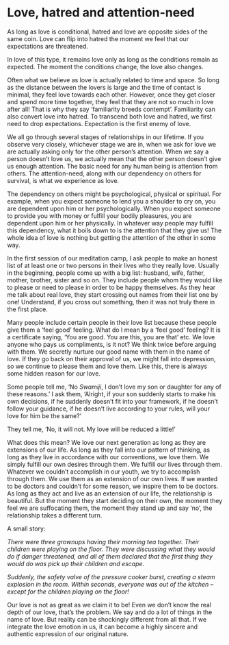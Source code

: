 # Love, hatred and attention-need

As long as love is conditional, hatred and
love are opposite sides of the same coin.
Love can flip into hatred the moment we
feel that our expectations are threatened.

In love of this type, it remains love only
as long as the conditions remain as
expected. The moment the conditions
change, the love also changes.

Often what we believe as love is actually
related to time and space. So long as the
distance between the lovers is large and
the time of contact is minimal, they feel
love towards each other. However, once
they get closer and spend more time
together, they feel that they are not so
much in love after all! That is why they
say ‘familiarity breeds contempt’.
Familiarity can also convert love into
hatred. To transcend both love and hatred,
we first need to drop expectations.
Expectation is the first enemy of love.

We all go through several stages of
relationships in our lifetime. If you observe
very closely, whichever stage we are in,
when we ask for love we are actually asking
only for the other person’s attention. When
we say a person doesn’t love us, we actually
mean that the other person doesn’t give
us enough attention. The basic need for
any human being is attention from others.
The attention-need, along with our
dependency on others for survival, is what
we experience as love.

The dependency on others might be
psychological, physical or spiritual. For
example, when you expect someone to lend
you a shoulder to cry on, you are dependent
upon him or her psychologically. When you
expect someone to provide you with money or
fulfill your bodily pleasures, you are
dependent upon him or her physically. In
whatever way people may fulfill this
dependency, what it boils down to is the
attention that they give us! The whole idea
of love is nothing but getting the attention
of the other in some way.

In the first session of our meditation camp,
I ask people to make an honest list of at
least one or two persons in their lives who
they really love. Usually in the beginning,
people come up with a big list: husband,
wife, father, mother, brother, sister and so
on. They include people whom they would
like to please or need to please in order to
be happy themselves. As they hear me talk
about real love, they start crossing out
names from their list one by one!
Understand, if you cross out something,
then it was not truly there in the first place.

Many people include certain people in their
love list because these people give them a
‘feel good’ feeling. What do I mean by a
‘feel good’ feeling? It is a certificate saying,
‘You are good. You are this, you are that’
etc. We love anyone who pays us
compliments, is it not? We think twice
before arguing with them. We secretly
nurture our good name with them in the
name of love. If they go back on their
approval of us, we might fall into
depression, so we continue to please them
and love them. Like this, there is always
some hidden reason for our love.

Some people tell me, ‘No _Swamiji_, I don’t
love my son or daughter for any of these
reasons.’ I ask them, ‘Alright, if your son
suddenly starts to make his own decisions,
if he suddenly doesn’t fit into your
framework, if he doesn’t follow your
guidance, if he doesn’t live according to
your rules, will your love for him be the
same?’

They tell me, ‘No, it will not. My love will
be reduced a little!’

What does this mean? We love our next
generation as long as they are extensions
of our life. As long as they fall into our
pattern of thinking, as long as they live in
accordance with our conventions, we love
them. We simply fulfill our own desires
through them. We fulfill our lives through
them. Whatever we couldn’t accomplish
in our youth, we try to accomplish through
them. We use them as an extension of our
own lives. If we wanted to be doctors and
couldn’t for some reason, we inspire them
to be doctors. As long as they act and live
as an extension of our life, the relationship
is beautiful. But the moment they start
deciding on their own, the moment they
feel we are suffocating them, the moment
they stand up and say ‘no’, the relationship
takes a different turn.

A small story:

_There were three grownups having their
morning tea together. Their children
were playing on the floor. They were
discussing what they would do if
danger threatened, and all of them
declared that the first thing they would
do was pick up their children and
escape._

_Suddenly, the safety valve of the
pressure cooker burst, creating a steam
explosion in the room. Within seconds,
everyone was out of the kitchen – except
for the children playing on the floor!_

Our love is not as great as we claim it to
be! Even we don’t know the real depth of
our love, that’s the problem. We say and
do a lot of things in the name of love. But
reality can be shockingly different from all
that. If we integrate the love emotion in
us, it can become a highly sincere and
authentic expression of our original nature.
